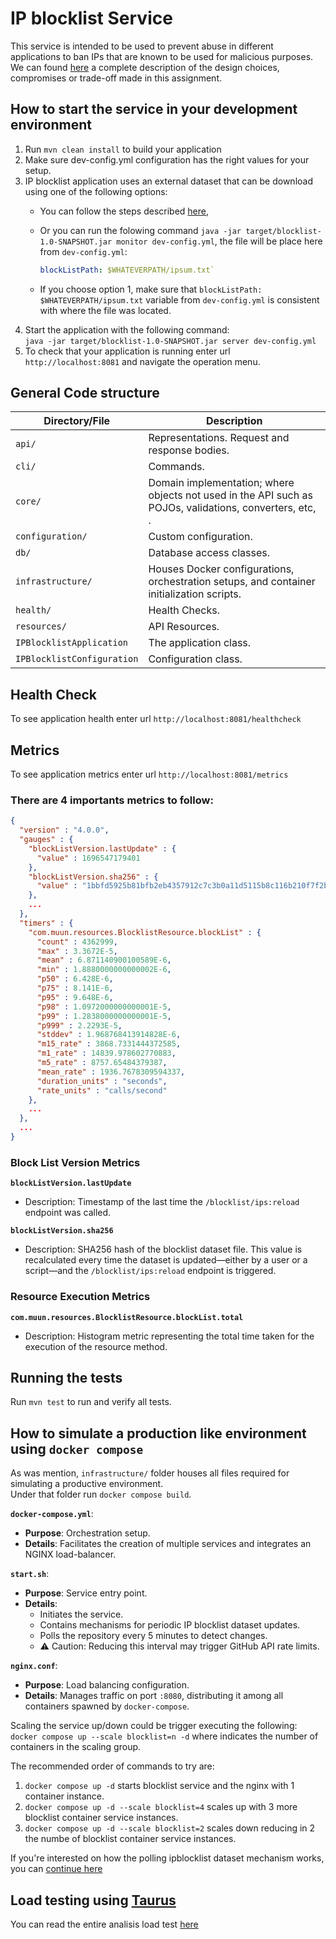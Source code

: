 # IP blocklist Service  
This service is intended to be used to prevent abuse in different applications to ban IPs that are known to be used for malicious purposes.  
We can found [here](docs/DESIGNDOC.md) a complete description of the design choices, compromises or trade-off made in this assignment.  

How to start the service in your development environment
---  
1. Run `mvn clean install` to build your application
2. Make sure dev-config.yml configuration has the right values for your setup.
3. IP blocklist application uses an external dataset that can be download using one of the following options:
    - You can follow the steps described [here](https://github.com/stamparm/ipsum),
    - Or you can run the folowing command `java -jar target/blocklist-1.0-SNAPSHOT.jar monitor dev-config.yml`, the
       file will be place here from `dev-config.yml`: 

       ```yaml 
       blockListPath: $WHATEVERPATH/ipsum.txt`

    - If you choose option 1, make sure that `blockListPath: $WHATEVERPATH/ipsum.txt` variable from `dev-config.yml` is
      consistent with where the file was located.
4. Start the application with the following command:  
   `java -jar target/blocklist-1.0-SNAPSHOT.jar server dev-config.yml`
5. To check that your application is running enter url `http://localhost:8081` and navigate the operation menu.  
 
General Code structure
---

| Directory/File               | Description                                                                 |
|------------------------------|-----------------------------------------------------------------------------|
| `api/`                       | Representations. Request and response bodies.                               |
| `cli/`                       | Commands.                                                                   |
| `core/`                      | Domain implementation; where objects not used in the API such as POJOs, validations, converters, etc, . |
| `configuration/`             | Custom configuration.                                                       |
| `db/`                        | Database access classes.                                                    |
| `infrastructure/`            | Houses Docker configurations, orchestration setups, and container initialization scripts.               |
| `health/`                    | Health Checks.                                                              |
| `resources/`                 | API Resources.                                                              |
| `IPBlocklistApplication`     | The application class.                                                      |
| `IPBlocklistConfiguration`   | Configuration class.                                                        |

Health Check
---  
To see application health enter url `http://localhost:8081/healthcheck`

Metrics
---  
To see application metrics enter url `http://localhost:8081/metrics`  

### There are 4 importants metrics to follow:

```json
{
  "version" : "4.0.0",
  "gauges" : {
    "blockListVersion.lastUpdate" : {
      "value" : 1696547179401
    },
    "blockListVersion.sha256" : {
      "value" : "1bbfd5925b81bfb2eb4357912c7c3b0a11d5115b8c116b210f7f2baf934e8729"
    },
    ...
  },
  "timers" : {
    "com.muun.resources.BlocklistResource.blockList" : {
      "count" : 4362999,
      "max" : 3.3672E-5,
      "mean" : 6.871140900100589E-6,
      "min" : 1.8880000000000002E-6,
      "p50" : 6.428E-6,
      "p75" : 8.141E-6,
      "p95" : 9.648E-6,
      "p98" : 1.0972000000000001E-5,
      "p99" : 1.2838000000000001E-5,
      "p999" : 2.2293E-5,
      "stddev" : 1.968768413914828E-6,
      "m15_rate" : 3868.7331444372585,
      "m1_rate" : 14839.978602770883,
      "m5_rate" : 8757.65484379387,
      "mean_rate" : 1936.7678309594337,
      "duration_units" : "seconds",
      "rate_units" : "calls/second"
    },
    ...
  },
  ...
}
```  
### Block List Version Metrics

**`blockListVersion.lastUpdate`**
- Description: Timestamp of the last time the `/blocklist/ips:reload` endpoint was called.

**`blockListVersion.sha256`**
- Description: SHA256 hash of the blocklist dataset file. This value is recalculated every time the dataset is updated—either by a user or a script—and the `/blocklist/ips:reload` endpoint is triggered.

### Resource Execution Metrics

**`com.muun.resources.BlocklistResource.blockList.total`**
- Description: Histogram metric representing the total time taken for the execution of the resource method.

Running the tests
---

Run `mvn test` to run and verify all tests.

How to simulate a production like environment using `docker compose`
---

As was mention, `infrastructure/` folder houses all files required for simulating a productive environment.  
Under that folder run `docker compose build`.  

**`docker-compose.yml`**: 
- **Purpose**: Orchestration setup.
- **Details**: Facilitates the creation of multiple services and integrates an NGINX load-balancer.

**`start.sh`**: 
- **Purpose**: Service entry point.
- **Details**: 
  - Initiates the service.
  - Contains mechanisms for periodic IP blocklist dataset updates.
  - Polls the repository every 5 minutes to detect changes.
  - ⚠️ Caution: Reducing this interval may trigger GitHub API rate limits.

**`nginx.conf`**: 
- **Purpose**: Load balancing configuration.
- **Details**: Manages traffic on port `:8080`, distributing it among all containers spawned by `docker-compose`.

Scaling the service up/down could be trigger executing the following: `docker compose up --scale blocklist=n -d` where indicates
the number of containers in the scaling group.  

The recommended order of commands to try are:

1. `docker compose up -d` starts blocklist service and the nginx with 1 container instance.  
2. `docker compose up -d --scale blocklist=4` scales up with 3 more blocklist container service instances.  
3. `docker compose up -d --scale blocklist=2` scales down reducing in 2 the numbe of blocklist container service instances.  

If you're interested on how the polling ipblocklist dataset mechanism works, you can [continue here](docs/BLOCKLISTMONITOR.md)  

Load testing using [Taurus](https://gettaurus.org/)
---
You can read the entire analisis load test [here](docs/LOADTESTING.md) 